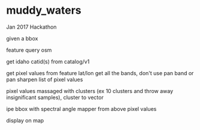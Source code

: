 # muddy_waters
Jan 2017 Hackathon


given a bbox

feature query osm

get idaho catid(s) from catalog/v1

get pixel values from feature lat/lon
        get all the bands, don't use pan band or pan sharpen
        list of pixel values

pixel values massaged with clusters (ex 10 clusters and throw away insignificant samples), cluster to vector

ipe bbox with spectral angle mapper from above pixel values

display on map
